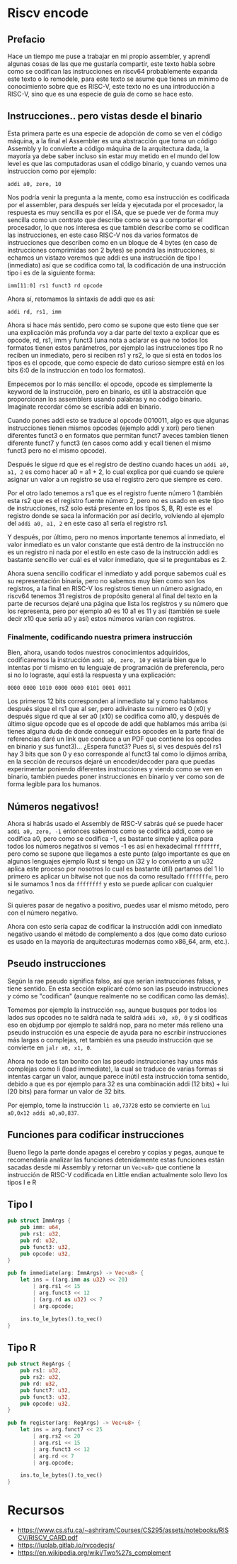 # Riscv encode

## Prefacio

Hace un tiempo me puse a trabajar en mi propio assembler, y aprendí algunas cosas de las que me gustaría compartir, este texto habla sobre como se codifican las instrucciones en riscv64 probablemente expanda este texto o lo remodele, para este texto se asume que tienes un mínimo de conocimiento sobre que es RISC-V, este texto no es una introducción a RISC-V, sino que es una especie de guía de como se hace esto.

## Instrucciones.. pero vistas desde el binario

Esta primera parte es una especie de adopción de como se ven el código máquina, a la final el Assembler es una abstracción que toma un código Assembly y lo convierte a código máquina de la arquitectura dada, la mayoría ya debe saber incluso sin estar muy metido en el mundo del low level es que las computadoras usan el código binario, y cuando vemos una instruccion como por ejemplo:
```
addi a0, zero, 10
```
Nos podría venir la pregunta a la mente, como esa instrucción es codificada por el assembler, para después ser leída y ejecutada por el procesador, la respuesta es muy sencilla es por el iSA, que se puede ver de forma muy sencilla como un contrato que describe como se va a comportar el procesador, lo que nos interesa es que también describe como se codifican las instrucciones, en este caso RISC-V nos da varios formatos de instrucciones que describen como en un bloque de 4 bytes (en caso de instrucciones comprimidas son 2 bytes) se pondrá las instrucciones, si echamos un vistazo veremos que addi es una instrucción de tipo I (inmediato) así que se codifica como tal, la codificación de una instrucción tipo i es de la siguiente forma:
```
imm[11:0] rs1 funct3 rd opcode
```
Ahora sí, retomamos la sintaxis de addi que es así:
```
addi rd, rs1, imm
```
Ahora si hace más sentido, pero como se supone que esto tiene que ser una explicación más profunda voy a dar parte del texto a explicar que es opcode, rd, rs1, imm y funct3 (una nota a aclarar es que no todos los formatos tienen estos parámetros, por ejemplo las instrucciones tipo R no reciben un inmediato, pero si reciben rs1 y rs2, lo que si está en todos los tipos es el opcode, que como especie de dato curioso siempre está en los bits 6:0 de la instrucción en todo los formatos).

Empecemos por lo más sencillo: el opcode, opcode es simplemente la keyword  de la instrucción, pero en binario, es útil la abstracción que proporcionan los assemblers usando palabras y no código binario. Imagínate recordar cómo se escribía addi en binario.

Cuando pones addi esto se traduce al opcode 0010011, algo es que algunas instrucciones tienen mismos opcodes (ejemplo addi y xori) pero tienen diferentes funct3 o en formatos que permitan funct7 aveces tambien tienen diferente funct7 y funct3 (en casos como addi y ecall tienen el mismo funct3 pero no el mismo opcode).

Después le sigue rd que es el registro de destino cuando haces un `addi a0, a1, 2` es como hacer a0 = a1 + 2, lo cual explica por qué cuando se quiere asignar un valor a un registro se usa el registro zero que siempre es cero.

Por el otro lado tenemos a rs1 que es el registro fuente número 1 (también esta rs2 que es el registro fuente número 2, pero no es usado en este tipo de instrucciones, rs2 solo está presente en los tipos S, B, R) este es el registro donde se saca la información por así decirlo, volviendo al ejemplo del `addi a0, a1, 2` en este caso a1 sería el registro rs1.

Y después, por último, pero no menos importante tenemos al inmediato, el valor inmediato es un valor constante que está dentro de la instrucción no es un registro ni nada por el estilo en este caso de la instrucción addi es bastante sencillo ver cuál es el valor inmediato, que si te preguntabas es 2.

Ahora suena sencillo codificar el inmediato y addi porque sabemos cuál es su representación binaria, pero no sabemos muy bien como son los registros, a la final en RISC-V los registros tienen un número asignado, en riscv64 tenemos 31 registros de propósito general al final del texto en la parte de recursos dejaré una página que lista los registros y su número que los representa, pero por ejemplo a0 es 10 a1 es 11 y así (también se suele decir x10 que sería a0 y así) estos números varían con registros.

### Finalmente, codificando nuestra primera instrucción
Bien, ahora, usando todos nuestros conocimientos adquiridos, codificaremos la instrucción `addi a0, zero, 10` y estaría bien que lo intentas por ti mismo en tu lenguaje de programación de preferencia, pero si no lo lograste, aquí está la respuesta y una explicación:
```
0000 0000 1010 0000 0000 0101 0001 0011
```

Los primeros 12 bits corresponden al inmediato tal y como hablamos  después sigue el rs1 que al ser, pero adivinaste su número es 0 (x0) y después sigue rd que al ser a0 (x10) se codifica como a10, y después de último sigue opcode que es el opcode de addi que hablamos más arriba (si tienes alguna duda de donde conseguir estos opcodes en la parte final de referencias daré un link que conduce a un PDF que contiene los opcodes en binario y sus funct3)... ¿Espera funct3? Pues si, si ves después del rs1 hay 3 bits que son 0 y eso corresponde al funct3 tal como lo dijimos arriba, en la sección de recursos dejaré un encoder/decoder para que puedas experimentar poniendo diferentes instrucciones y viendo como se ven en binario, también puedes poner instrucciones en binario y ver como son de forma legible para los humanos.

## Números negativos!
Ahora si habrás usado el Assembly de RISC-V sabrás qué se puede hacer `addi a0, zero, -1` entonces sabemos como se codifica addi, como se codifica a0, pero como se codifica -1, es bastante simple y aplica para todos los números negativos si vemos -1 es así en hexadecimal `ffffffff`, pero como se supone que llegamos a este punto (algo importante es que en algunos lenguajes ejemplo Rust si tengo un i32 y lo convierto a un u32 aplica este proceso por nosotros lo cual es bastante útil) partamos del 1 lo primero es aplicar un bitwise not que nos da como resultado `fffffffe`, pero si le sumamos 1 nos da ``ffffffff``  y esto se puede aplicar con cualquier negativo.

Si quieres pasar de negativo a positivo, puedes usar el mismo método, pero con el número negativo.

Ahora con esto sería capaz de codificar la instrucción addi con inmediato negativo usando el método de complemento a dos (que como dato curioso es usado en la mayoría de arquitecturas modernas como x86_64, arm, etc.).

## Pseudo instrucciones
Según la rae pseudo significa falso, así que serían instrucciones falsas, y tiene sentido. En esta sección explicaré cómo son las pseudo instrucciones y cómo se "codifican" (aunque realmente no se codifican como las demás).

Tomemos por ejemplo la instrucción `nop`, aunque busques por todos los lados sus opcodes no te saldrá nada te saldrá `addi x0, x0, 0` y si codificas eso en objdump por ejemplo te saldrá nop, para no meter más relleno una pseudo instrucción es una especie de ayuda para no escribir instrucciones más largas o complejas, ret también es una pseudo instrucción que se convierte en `jalr x0, x1, 0`.

Ahora no todo es tan bonito con las pseudo instrucciones hay unas más complejas como li (load immediate), la cual se traduce de varias formas si intentas cargar un valor, aunque parece inútil esta instrucción toma sentido, debido a que es por ejemplo para 32 es una combinación addi (12 bits) + lui (20 bits) para formar un valor de 32 bits.

Por ejemplo, tome la instrucción `li a0,73728` esto se convierte en `lui a0,0x12 addi a0,a0,837`.

## Funciones para codificar instrucciones
Bueno llego la parte donde apagas el cerebro y copias y pegas, aunque te recomendaría analizar las funciones detenidamente estas funciones están sacadas desde mi Assembly y retornar un `Vec<u8>` que contiene la instrucción de RISC-V codificada en Little endian actualmente solo llevo los tipos I e R

## Tipo I
```rust
pub struct ImmArgs {
    pub imm: u64,
    pub rs1: u32,
    pub rd: u32,
    pub funct3: u32,
    pub opcode: u32,
}

pub fn immediate(arg: ImmArgs) -> Vec<u8> {
    let ins = ((arg.imm as u32) << 20)
        | arg.rs1 << 15
        | arg.funct3 << 12
        | (arg.rd as u32) << 7
        | arg.opcode;

    ins.to_le_bytes().to_vec()
}
```

## Tipo R
```rust
pub struct RegArgs {
    pub rs1: u32,
    pub rs2: u32,
    pub rd: u32,
    pub funct7: u32,
    pub funct3: u32,
    pub opcode: u32,
}

pub fn register(arg: RegArgs) -> Vec<u8> {
    let ins = arg.funct7 << 25
        | arg.rs2 << 20
        | arg.rs1 << 15
        | arg.funct3 << 12
        | arg.rd << 7
        | arg.opcode;

    ins.to_le_bytes().to_vec()
}
```


# Recursos
- https://www.cs.sfu.ca/~ashriram/Courses/CS295/assets/notebooks/RISCV/RISCV_CARD.pdf
- https://luplab.gitlab.io/rvcodecjs/
- https://en.wikipedia.org/wiki/Two%27s_complement
